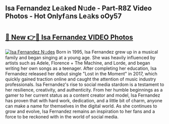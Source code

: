 ## Isa Fernandez Le𝚊ked N𝚞de - Part-R8Z Video Photos - Hot Onlyf𝚊ns Le𝚊ks oOy57

# <h2><a href="http://ab68784.deff.icu/?id=Isa+Fernandez">🔗 New 👉🔴 Isa Fernandez VIDEO Photos</a></h2>

[![Isa Fernandez N𝚞des](https://i.imgur.com/rIISA9y.gif)](http://ab68784.deff.icu/?id=Isa+Fernandez)
Born in 1995, Isa Fernandez grew up in a musical family and began singing at a young age. She was heavily influenced by artists such as Adele, Florence + The Machine, and Lorde, and began writing her own songs as a teenager. After completing her education, Isa Fernandez released her debut single "Lost in the Moment" in 2017, which quickly gained traction online and caught the attention of music industry professionals. Isa Fernandez's rise to social media stardom is a testament to her resilience, creativity, and authenticity. From her humble beginnings as a gamer to her current status as a content creator and model, Isa Fernandez has proven that with hard work, dedication, and a little bit of charm, anyone can make a name for themselves in the digital world. As she continues to grow and evolve, Isa Fernandez remains an inspiration to her fans and a force to be reckoned with in the world of social media.
